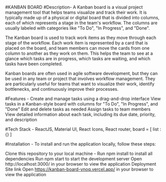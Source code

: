 #KANBAN BOARD
#Description-
A Kanban board is a visual project management tool that helps teams visualize and track their work. It is typically made up of a physical or digital board that is divided into columns, each of which represents a stage in the team's workflow. The columns are usually labeled with categories like "To Do", "In Progress", and "Done".

The Kanban board is used to track work items as they move through each stage of the workflow. Each work item is represented by a card that is placed on the board, and team members can move the cards from one column to another as they work on them. This helps the team to see at a glance which tasks are in progress, which tasks are waiting, and which tasks have been completed.

Kanban boards are often used in agile software development, but they can be used in any team or project that involves workflow management. They are particularly useful for teams that want to visualize their work, identify bottlenecks, and continuously improve their processes.

#Features - 
Create and manage tasks using a drag-and-drop interface
View tasks in a Kanban-style board with columns for "To Do", "In Progress", and "Done"
Edit and delete tasks as needed
Assign tasks to team members
View detailed information about each task, including its due date, priority, and description

#Tech Stack - 
ReactJS,
Material UI,
React Icons,
React router,
board = [ list : {} ]

#Installation - 
To install and run the application locally, follow these steps:

Clone this repository to your local machine - 
Run npm install to install all dependencies
Run npm start to start the development server
Open http://localhost:3000/ in your browser to view the application
Deployment Site link
Open https://kanban-board-vnoq.vercel.app/ in your browser to view the application
